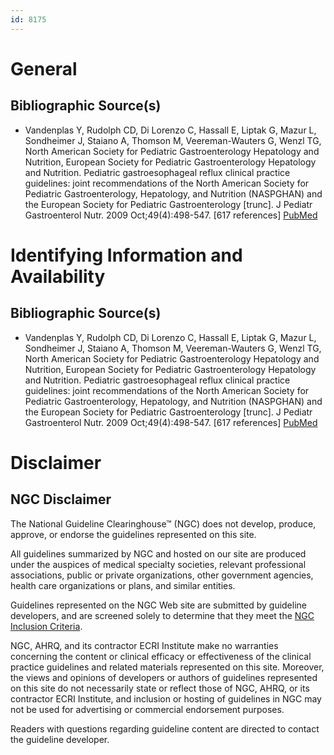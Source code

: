 ```yaml
---
id: 8175
---
```


# General

## Bibliographic Source(s)

- Vandenplas Y, Rudolph CD, Di Lorenzo C, Hassall E, Liptak G, Mazur L, Sondheimer J, Staiano A, Thomson M, Veereman-Wauters G, Wenzl TG, North American Society for Pediatric Gastroenterology Hepatology and Nutrition, European Society for Pediatric Gastroenterology Hepatology and Nutrition. Pediatric gastroesophageal reflux clinical practice guidelines: joint recommendations of the North American Society for Pediatric Gastroenterology, Hepatology, and Nutrition (NASPGHAN) and the European Society for Pediatric Gastroenterology [trunc]. J Pediatr Gastroenterol Nutr. 2009 Oct;49(4):498-547. [617 references] [ PubMed ](http://www.ncbi.nlm.nih.gov/entrez/query.fcgi?cmd=Retrieve&db=pubmed&dopt=Abstract&list_uids=19745761)

# Identifying Information and Availability

## Bibliographic Source(s)

- Vandenplas Y, Rudolph CD, Di Lorenzo C, Hassall E, Liptak G, Mazur L, Sondheimer J, Staiano A, Thomson M, Veereman-Wauters G, Wenzl TG, North American Society for Pediatric Gastroenterology Hepatology and Nutrition, European Society for Pediatric Gastroenterology Hepatology and Nutrition. Pediatric gastroesophageal reflux clinical practice guidelines: joint recommendations of the North American Society for Pediatric Gastroenterology, Hepatology, and Nutrition (NASPGHAN) and the European Society for Pediatric Gastroenterology [trunc]. J Pediatr Gastroenterol Nutr. 2009 Oct;49(4):498-547. [617 references] [ PubMed ](http://www.ncbi.nlm.nih.gov/entrez/query.fcgi?cmd=Retrieve&db=pubmed&dopt=Abstract&list_uids=19745761)

# Disclaimer

## NGC Disclaimer

The National Guideline Clearinghouse™ (NGC) does not develop, produce, approve, or endorse the guidelines represented on this site.

All guidelines summarized by NGC and hosted on our site are produced under the auspices of medical specialty societies, relevant professional associations, public or private organizations, other government agencies, health care organizations or plans, and similar entities.

Guidelines represented on the NGC Web site are submitted by guideline developers, and are screened solely to determine that they meet the [NGC Inclusion Criteria](/help-and-about/summaries/inclusion-criteria).

NGC, AHRQ, and its contractor ECRI Institute make no warranties concerning the content or clinical efficacy or effectiveness of the clinical practice guidelines and related materials represented on this site. Moreover, the views and opinions of developers or authors of guidelines represented on this site do not necessarily state or reflect those of NGC, AHRQ, or its contractor ECRI Institute, and inclusion or hosting of guidelines in NGC may not be used for advertising or commercial endorsement purposes.

Readers with questions regarding guideline content are directed to contact the guideline developer.

